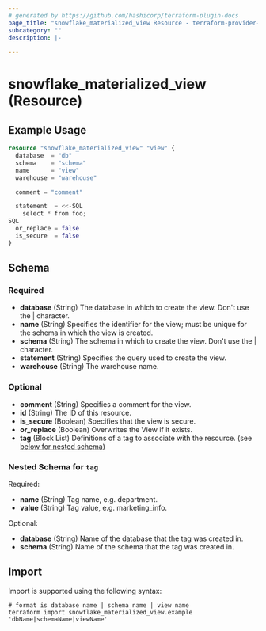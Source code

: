 ```yaml
---
# generated by https://github.com/hashicorp/terraform-plugin-docs
page_title: "snowflake_materialized_view Resource - terraform-provider-snowflake"
subcategory: ""
description: |-
  
---
```


# snowflake_materialized_view (Resource)



## Example Usage

```terraform
resource "snowflake_materialized_view" "view" {
  database  = "db"
  schema    = "schema"
  name      = "view"
  warehouse = "warehouse"

  comment = "comment"

  statement  = <<-SQL
    select * from foo;
SQL
  or_replace = false
  is_secure  = false
}
```

<!-- schema generated by tfplugindocs -->
## Schema

### Required

- **database** (String) The database in which to create the view. Don't use the | character.
- **name** (String) Specifies the identifier for the view; must be unique for the schema in which the view is created.
- **schema** (String) The schema in which to create the view. Don't use the | character.
- **statement** (String) Specifies the query used to create the view.
- **warehouse** (String) The warehouse name.

### Optional

- **comment** (String) Specifies a comment for the view.
- **id** (String) The ID of this resource.
- **is_secure** (Boolean) Specifies that the view is secure.
- **or_replace** (Boolean) Overwrites the View if it exists.
- **tag** (Block List) Definitions of a tag to associate with the resource. (see [below for nested schema](#nestedblock--tag))

<a id="nestedblock--tag"></a>
### Nested Schema for `tag`

Required:

- **name** (String) Tag name, e.g. department.
- **value** (String) Tag value, e.g. marketing_info.

Optional:

- **database** (String) Name of the database that the tag was created in.
- **schema** (String) Name of the schema that the tag was created in.

## Import

Import is supported using the following syntax:

```shell
# format is database name | schema name | view name
terraform import snowflake_materialized_view.example 'dbName|schemaName|viewName'
```
